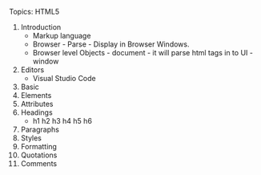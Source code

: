 Topics: HTML5

1. Introduction
    - Markup language
    - Browser - Parse - Display in Browser Windows.
    - Browser level Objects 
            - document - it will parse html tags in to UI
            - window
2. Editors
    - Visual Studio Code
3. Basic
4. Elements
5. Attributes
6. Headings
   -  h1 h2 h3 h4 h5 h6
7. Paragraphs
8. Styles
9. Formatting
10. Quotations
11. Comments